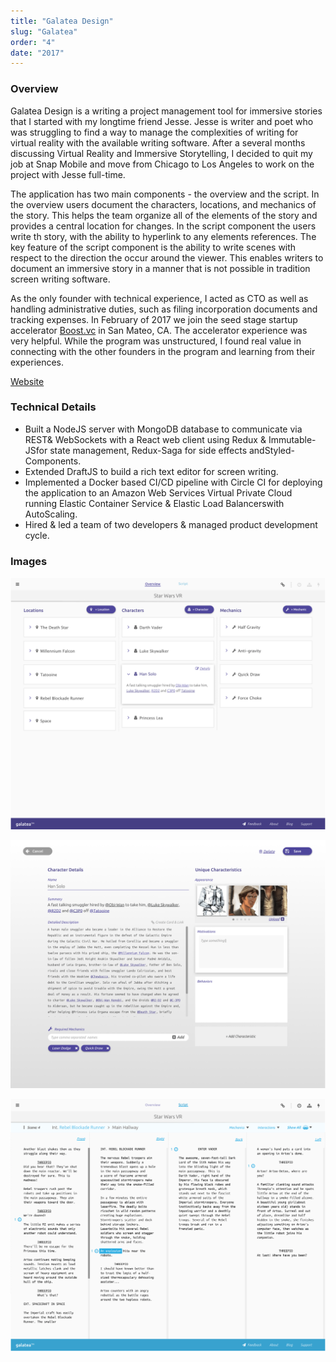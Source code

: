 ```yaml
---
title: "Galatea Design"
slug: "Galatea"
order: "4"
date: "2017"
---
```

### Overview

Galatea Design is a writing a project management tool for immersive stories that I started with my longtime friend Jesse.
Jesse is writer and poet who was struggling to find a way to manage the complexities of writing for virtual reality with the available writing software. 
After a several months discussing Virtual Reality and Immersive Storytelling, I decided to quit my job at Snap Mobile and move from Chicago to Los Angeles to work on the project with Jesse full-time. 

The application has two main components - the overview and the script. In the overview users document the characters, locations, and mechanics of the story. This helps the team organize all of the elements of the story and provides a central location for changes. In the script component the users write th story, with the ability to hyperlink to any elements references. The key feature of the script component is the ability to write scenes with respect to the direction the occur around the viewer. This enables writers to document an immersive story in a manner that is not possible in tradition screen writing software.

As the only founder with technical experience, I acted as CTO as well as handling administrative duties, such as filing incorporation documents and tracking expenses. 
In February of 2017 we join the seed stage startup accelerator [Boost.vc](https://boost.vc) in San Mateo, CA. The accelerator experience was very helpful. While the program was unstructured, I found real value in connecting with the other founders in the program and learning from their experiences.

[Website](https://galatea.design)

### Technical Details

* Built a ​NodeJS​ server with ​MongoDB​ database to communicate via ​REST​ & WebSockets​ with a ​React​ web client using ​Redux​ & ​Immutable-JS ​for state management, ​Redux-Saga​ for side effects and ​Styled-Components​.
* Extended ​DraftJS​ to build a rich text editor for screen writing.
* Implemented a ​Docker​ based CI/CD pipeline with ​Circle CI​ for deploying the application to an ​Amazon Web Services​ Virtual Private Cloud running Elastic Container Service​ & ​Elastic Load Balancers ​with AutoScaling.
* Hired & led a team of two developers & managed product development cycle.

### Images 

![overview](../images/projects/galatea-design/overview.png)

![character-details](../images/projects/galatea-design/character-details.png)

![script-view](../images/projects/galatea-design/script.png)
